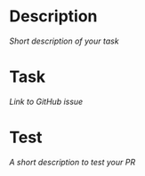 # Description

_Short description of your task_

# Task

_Link to GitHub issue_

# Test

_A short description to test your PR_